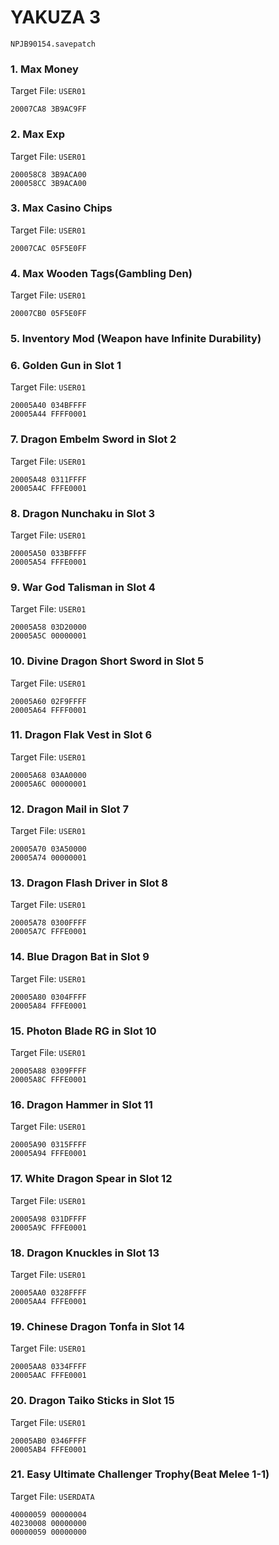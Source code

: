 #  YAKUZA 3 

`NPJB90154.savepatch`

### 1. Max Money

Target File: `USER01`

```
20007CA8 3B9AC9FF
```

### 2. Max Exp

Target File: `USER01`

```
200058C8 3B9ACA00
200058CC 3B9ACA00
```

### 3. Max Casino Chips

Target File: `USER01`

```
20007CAC 05F5E0FF
```

### 4. Max Wooden Tags(Gambling Den)

Target File: `USER01`

```
20007CB0 05F5E0FF
```

### 5.  Inventory Mod (Weapon have Infinite Durability)
### 6. Golden Gun in Slot 1

Target File: `USER01`

```
20005A40 034BFFFF
20005A44 FFFF0001
```

### 7. Dragon Embelm Sword in Slot 2

Target File: `USER01`

```
20005A48 0311FFFF
20005A4C FFFE0001
```

### 8. Dragon Nunchaku in Slot 3

Target File: `USER01`

```
20005A50 033BFFFF
20005A54 FFFE0001
```

### 9. War God Talisman in Slot 4

Target File: `USER01`

```
20005A58 03D20000
20005A5C 00000001
```

### 10. Divine Dragon Short Sword in Slot 5

Target File: `USER01`

```
20005A60 02F9FFFF
20005A64 FFFF0001
```

### 11. Dragon Flak Vest in Slot 6

Target File: `USER01`

```
20005A68 03AA0000
20005A6C 00000001
```

### 12. Dragon Mail in Slot 7

Target File: `USER01`

```
20005A70 03A50000
20005A74 00000001
```

### 13. Dragon Flash Driver in Slot 8

Target File: `USER01`

```
20005A78 0300FFFF
20005A7C FFFE0001
```

### 14. Blue Dragon Bat in Slot 9

Target File: `USER01`

```
20005A80 0304FFFF
20005A84 FFFE0001
```

### 15. Photon Blade RG in Slot 10

Target File: `USER01`

```
20005A88 0309FFFF
20005A8C FFFE0001
```

### 16. Dragon Hammer in Slot 11

Target File: `USER01`

```
20005A90 0315FFFF
20005A94 FFFE0001
```

### 17. White Dragon Spear in Slot 12

Target File: `USER01`

```
20005A98 031DFFFF
20005A9C FFFE0001
```

### 18. Dragon Knuckles in Slot 13

Target File: `USER01`

```
20005AA0 0328FFFF
20005AA4 FFFE0001
```

### 19. Chinese Dragon Tonfa in Slot 14

Target File: `USER01`

```
20005AA8 0334FFFF
20005AAC FFFE0001
```

### 20. Dragon Taiko Sticks in Slot 15

Target File: `USER01`

```
20005AB0 0346FFFF
20005AB4 FFFE0001
```

### 21. Easy Ultimate Challenger Trophy(Beat Melee 1-1)

Target File: `USERDATA`

```
40000059 00000004
40230008 00000000
00000059 00000000
```


